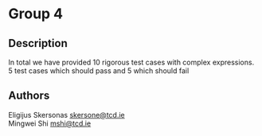 # Group 4

## Description

In total we have provided 10 rigorous test cases with complex expressions.   
5 test cases which should pass and 5 which should fail

## Authors

Eligijus Skersonas  skersone@tcd.ie   
Mingwei Shi         mshi@tcd.ie
